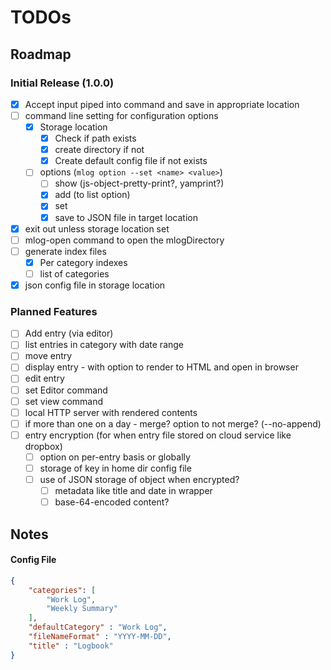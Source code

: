 # TODOs

## Roadmap

### Initial Release (1.0.0)

- [x] Accept input piped into command and save in appropriate location
- [ ] command line setting for configuration options
    - [x] Storage location
        - [x] Check if path exists
        - [x] create directory if not
        - [x] Create default config file if not exists
    - [ ] options (`mlog option --set <name> <value>`)
        - [ ] show (js-object-pretty-print?, yamprint?)
        - [x] add (to list option)
        - [x] set
        - [x] save to JSON file in target location
- [x] exit out unless storage location set
- [ ] mlog-open command to open the mlogDirectory
- [ ] generate index files
    - [x] Per category indexes
    - [ ] list of categories
- [x] json config file in storage location

### Planned Features

- [ ] Add entry (via editor)
- [ ] list entries in category with date range
- [ ] move entry
- [ ] display entry - with option to render to HTML and open in browser
- [ ] edit entry
- [ ] set Editor command
- [ ] set view command
- [ ] local HTTP server with rendered contents
- [ ] if more than one on a day - merge?  option to not merge? (--no-append)
- [ ] entry encryption (for when entry file stored on cloud service like dropbox)
    - [ ] option on per-entry basis or globally
    - [ ] storage of key in home dir config file
    - [ ] use of JSON storage of object when encrypted?
        - [ ] metadata like title and date in wrapper
        - [ ] base-64-encoded content?

## Notes

#### Config File

```json
{
    "categories": [
        "Work Log",
        "Weekly Summary"
    ],
    "defaultCategory" : "Work Log",
    "fileNameFormat" : "YYYY-MM-DD",
    "title" : "Logbook"
}
```
